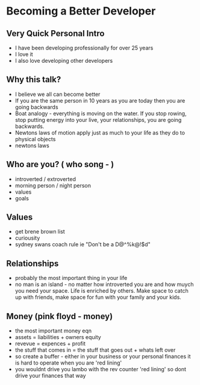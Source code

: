 # Becoming a Better Developer

## Very Quick Personal Intro
 - I have been developing professionally for over 25 years
 - I love it
 - I also love developing other developers


## Why this talk?
 - I believe we all can become better 
 - If you are the same person in 10 years as you are today then you are going backwards
 - Boat analogy - everything is moving on the water. If you stop rowing, stop putting energy into your live, your relationships, you are going backwards. 
 - Newtons laws of motion apply just as much to your life as they do to physical objects
  - newtons laws 

## Who are you? ( who song - )

 - introverted / extroverted
 - morning person / night person
 - values
 - goals
 
## Values
 - get brene brown list
 - curiousity
 - sydney swans coach rule ie "Don't be a D@^%k@!$d"



## Relationships 
 - probably the most important thing in your life
 - no man is an island - no matter how introverted you are and how muych you need your space. Life is enriched by others. Make space to catch up with friends, make space for fun with your family and your kids.


## Money (pink floyd - money)

 - the most important money eqn 
 - assets = liabilities + owners equity
 - revevue = expences + profit
 - the stuff that comes in  = the stuff that goes out + whats left over
 - so create a buffer - either in your business or your personal finances it is hard to operate when you are 'red lining'
 - you wouldnt drive you lambo with the rev counter 'red lining' so dont drive your finances that way
